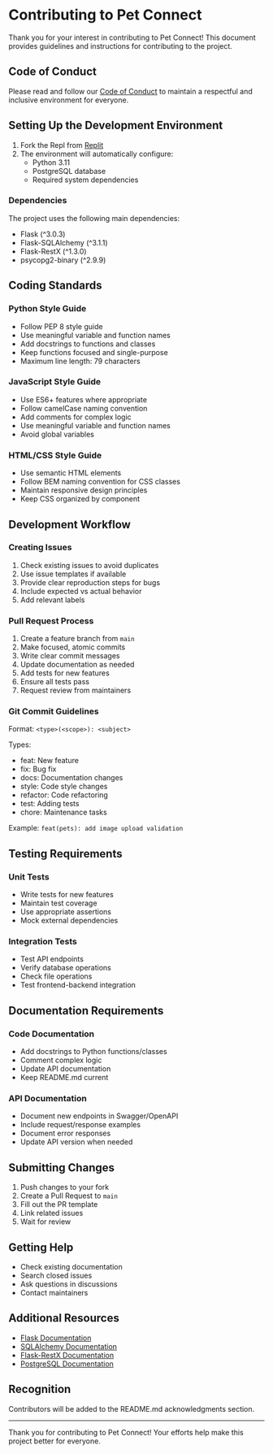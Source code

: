 # Contributing to Pet Connect

Thank you for your interest in contributing to Pet Connect! This document provides guidelines and instructions for contributing to the project.

## Code of Conduct

Please read and follow our [Code of Conduct](CODE_OF_CONDUCT.md) to maintain a respectful and inclusive environment for everyone.

## Setting Up the Development Environment

1. Fork the Repl from [Replit](https://replit.com/@username/pet-connect)
2. The environment will automatically configure:
   - Python 3.11
   - PostgreSQL database
   - Required system dependencies

### Dependencies
The project uses the following main dependencies:
- Flask (^3.0.3)
- Flask-SQLAlchemy (^3.1.1)
- Flask-RestX (^1.3.0)
- psycopg2-binary (^2.9.9)

## Coding Standards

### Python Style Guide
- Follow PEP 8 style guide
- Use meaningful variable and function names
- Add docstrings to functions and classes
- Keep functions focused and single-purpose
- Maximum line length: 79 characters

### JavaScript Style Guide
- Use ES6+ features where appropriate
- Follow camelCase naming convention
- Add comments for complex logic
- Use meaningful variable and function names
- Avoid global variables

### HTML/CSS Style Guide
- Use semantic HTML elements
- Follow BEM naming convention for CSS classes
- Maintain responsive design principles
- Keep CSS organized by component

## Development Workflow

### Creating Issues
1. Check existing issues to avoid duplicates
2. Use issue templates if available
3. Provide clear reproduction steps for bugs
4. Include expected vs actual behavior
5. Add relevant labels

### Pull Request Process
1. Create a feature branch from `main`
2. Make focused, atomic commits
3. Write clear commit messages
4. Update documentation as needed
5. Add tests for new features
6. Ensure all tests pass
7. Request review from maintainers

### Git Commit Guidelines
Format: `<type>(<scope>): <subject>`

Types:
- feat: New feature
- fix: Bug fix
- docs: Documentation changes
- style: Code style changes
- refactor: Code refactoring
- test: Adding tests
- chore: Maintenance tasks

Example: `feat(pets): add image upload validation`

## Testing Requirements

### Unit Tests
- Write tests for new features
- Maintain test coverage
- Use appropriate assertions
- Mock external dependencies

### Integration Tests
- Test API endpoints
- Verify database operations
- Check file operations
- Test frontend-backend integration

## Documentation Requirements

### Code Documentation
- Add docstrings to Python functions/classes
- Comment complex logic
- Update API documentation
- Keep README.md current

### API Documentation
- Document new endpoints in Swagger/OpenAPI
- Include request/response examples
- Document error responses
- Update API version when needed

## Submitting Changes

1. Push changes to your fork
2. Create a Pull Request to `main`
3. Fill out the PR template
4. Link related issues
5. Wait for review

## Getting Help

- Check existing documentation
- Search closed issues
- Ask questions in discussions
- Contact maintainers

## Additional Resources

- [Flask Documentation](https://flask.palletsprojects.com/)
- [SQLAlchemy Documentation](https://docs.sqlalchemy.org/)
- [Flask-RestX Documentation](https://flask-restx.readthedocs.io/)
- [PostgreSQL Documentation](https://www.postgresql.org/docs/)

## Recognition

Contributors will be added to the README.md acknowledgments section.

---

Thank you for contributing to Pet Connect! Your efforts help make this project better for everyone.
